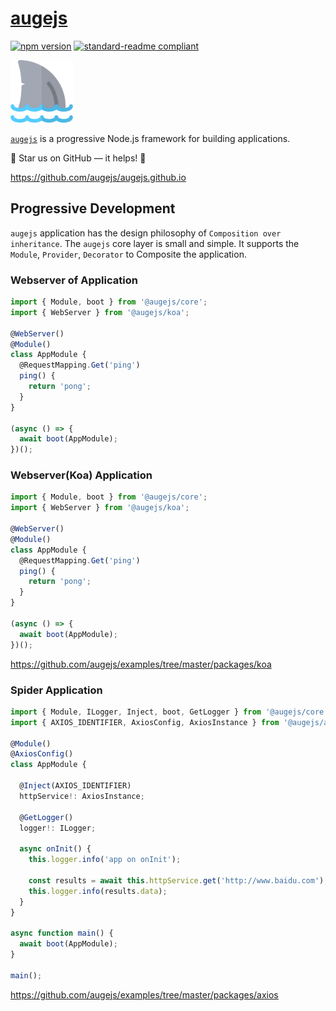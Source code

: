 # [augejs](https://github.com/augejs/augejs.github.io)

[![npm version](https://badge.fury.io/js/%40augejs%2Fcore.svg)](https://www.npmjs.com/package/@augejs/core) [![standard-readme compliant](https://img.shields.io/badge/readme%20style-standard-brightgreen.svg?style=flat-square)](https://github.com/RichardLitt/standard-readme)

<img height="100px" src="./docs/assets/logo.svg">

[`augejs`](https://github.com/augejs/augejs.github.io) is a progressive Node.js framework for building applications.

:star2: Star us on GitHub — it helps! :clap:

https://github.com/augejs/augejs.github.io

## Progressive Development

`augejs` application has the design philosophy of `Composition over inheritance`. The `augejs` core layer is small and simple. It supports the `Module`, `Provider`, `Decorator` to Composite the application.

### Webserver of Application

```ts
import { Module, boot } from '@augejs/core';
import { WebServer } from '@augejs/koa';

@WebServer()
@Module()
class AppModule {
  @RequestMapping.Get('ping')
  ping() {
    return 'pong';
  }
}

(async () => {
  await boot(AppModule);
})();
```

### Webserver(Koa) Application

```ts
import { Module, boot } from '@augejs/core';
import { WebServer } from '@augejs/koa';

@WebServer()
@Module()
class AppModule {
  @RequestMapping.Get('ping')
  ping() {
    return 'pong';
  }
}

(async () => {
  await boot(AppModule);
})();
```

https://github.com/augejs/examples/tree/master/packages/koa

### Spider Application

```ts
import { Module, ILogger, Inject, boot, GetLogger } from '@augejs/core';
import { AXIOS_IDENTIFIER, AxiosConfig, AxiosInstance } from '@augejs/axios';

@Module()
@AxiosConfig()
class AppModule {

  @Inject(AXIOS_IDENTIFIER)
  httpService!: AxiosInstance;

  @GetLogger()
  logger!: ILogger;

  async onInit() {
    this.logger.info('app on onInit');

    const results = await this.httpService.get('http://www.baidu.com');
    this.logger.info(results.data);
  }
}

async function main() {
  await boot(AppModule);
}

main();
```

https://github.com/augejs/examples/tree/master/packages/axios
